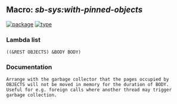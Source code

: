 ## Macro: ***sb-sys:with-pinned-objects***
[![package](https://img.shields.io/badge/Package-SB--SYS-5f9ea0.svg?style=social&colorA=999999)](../) [![type](https://img.shields.io/badge/Type-Macro-5f9ea0.svg?style=social&colorA=999999)](../#macro) 
### Lambda list
```
((&REST OBJECTS) &BODY BODY)
```
### Documentation
```
Arrange with the garbage collector that the pages occupied by
OBJECTS will not be moved in memory for the duration of BODY.
Useful for e.g. foreign calls where another thread may trigger
garbage collection.
```
